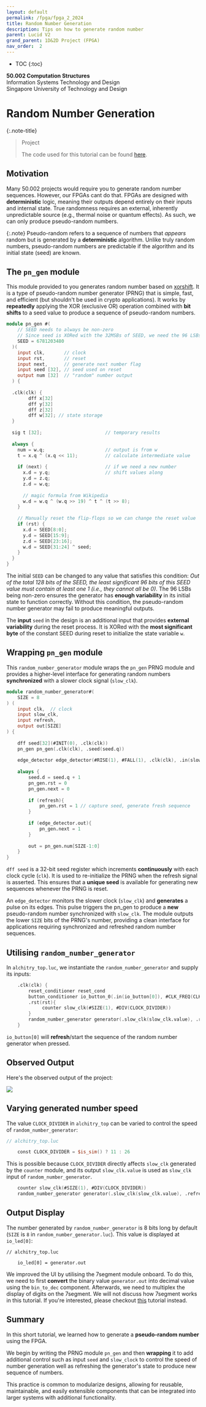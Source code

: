 ```yaml
---
layout: default
permalink: /fpga/fpga_2_2024
title: Random Number Generation 
description: Tips on how to generate random number
parent: Lucid V2
grand_parent: 1D&2D Project (FPGA)
nav_order:  2
---
```



* TOC
{:toc}

**50.002 Computation Structures**
<br>
Information Systems Technology and Design
<br>
Singapore University of Technology and Design


# Random Number Generation

{:.note-title}
> Project
> 
> The code used for this tutorial can be found [here](https://github.com/natalieagus/random-number-generator). 

## Motivation

Many 50.002 projects would require you to generate random number sequences. However, our FPGAs cant do that. FPGAs are designed with **deterministic** logic, meaning their outputs depend entirely on their inputs and internal state. True randomness requires an external, inherently unpredictable source (e.g., thermal noise or quantum effects). As such, we can only produce pseudo-random numbers.

{:.note}
Pseudo-random refers to a sequence of numbers that *appears* random but is generated by a **deterministic** algorithm. Unlike truly random numbers, pseudo-random numbers are predictable if the algorithm and its initial state (seed) are known.


## The `pn_gen` module 

This module provided to you generates random number based on [xorshift](https://en.wikipedia.org/wiki/Xorshift). It is a type of pseudo-random number generator (PRNG) that is simple, fast, and efficient (but shouldn't be used in crypto applications). It works by **repeatedly** applying the XOR (exclusive OR) operation combined with **bit shifts** to a seed value to produce a sequence of pseudo-random numbers.

```verilog
module pn_gen #(
    // SEED needs to always be non-zero
    // Since seed is XORed with the 32MSBs of SEED, we need the 96 LSBs to be nonzero.
    SEED = 6781203480
  )(
    input clk,       // clock
    input rst,       // reset
    input next,      // generate next number flag
    input seed [32], // seed used on reset
    output num [32]  // "random" number output
  ) {
  
  .clk(clk) {
        dff x[32]
        dff y[32]
        dff z[32]
        dff w[32]; // state storage
  }
  
  sig t [32];                       // temporary results
  
  always {
    num = w.q;                      // output is from w
    t = x.q ^ (x.q << 11);          // calculate intermediate value
    
    if (next) {                     // if we need a new number
      x.d = y.q;                    // shift values along
      y.d = z.q;                   
      z.d = w.q;
      
      // magic formula from Wikipedia
      w.d = w.q ^ (w.q >> 19) ^ t ^ (t >> 8);
    }
    
    // Manually reset the flip-flops so we can change the reset value
    if (rst) {
      x.d = SEED[8:0];
      y.d = SEED[15:9];
      z.d = SEED[23:16];
      w.d = SEED[31:24] ^ seed;
    }
  }
}
```

The initial `SEED` can be changed to any value that satisfies this condition: *Out of the total 128 bits of the SEED, the least significant 96 bits of this SEED value must contain at least one 1 (i.e., they cannot all be 0)*. The 96 LSBs being non-zero ensures the generator has **enough variability** in its initial state to function correctly. Without this condition, the pseudo-random number generator may fail to produce meaningful outputs.

The **input** `seed` in the design is an additional input that provides **external variability** during the reset process. It is XORed with the **most significant byte** of the constant SEED during reset to initialize the state variable `w`.


## Wrapping `pn_gen` module 

This `random_number_generator` module wraps the `pn_gen` PRNG module and provides a higher-level interface for generating random numbers **synchronized** with a slower clock signal (`slow_clk`).

```verilog
module random_number_generator#(
    SIZE = 8
) (
    input clk,  // clock
    input slow_clk,
    input refresh,
    output out[SIZE]
) {
    
    dff seed[32](#INIT(0), .clk(clk))
    pn_gen pn_gen(.clk(clk), .seed(seed.q)) 
   
    edge_detector edge_detector(#RISE(1), #FALL(1), .clk(clk), .in(slow_clk))
    
    always {
        seed.d = seed.q + 1 
        pn_gen.rst = 0
        pn_gen.next = 0
        
        if (refresh){
            pn_gen.rst = 1 // capture seed, generate fresh sequence
        }
        
        if (edge_detector.out){
            pn_gen.next = 1
        }
        
        out = pn_gen.num[SIZE-1:0]
    }
}
```

`dff seed` is a 32-bit seed register which increments **continuously** with each clock cycle (`clk`). It is used to re-initialize the PRNG when the refresh signal is asserted. This ensures that a **unique seed** is available for generating new sequences whenever the PRNG is reset.

An `edge_detector` monitors the slower clock (`slow_clk`) and **generates** a pulse on its edges. This pulse triggers the pn_gen to produce a **new** pseudo-random number synchronized with `slow_clk`. The module outputs the lower `SIZE` bits of the PRNG's number, providing a clean interface for applications requiring synchronized and refreshed random number sequences.

## Utilising `random_number_generator`

In `alchitry_top.luc`, we instantiate the `random_number_generator` and supply its inputs:

```verilog
    .clk(clk) {
        reset_conditioner reset_cond
        button_conditioner io_button_0(.in(io_button[0]), #CLK_FREQ(CLK_FREQ))
        .rst(rst){
             counter slow_clk(#SIZE(1), #DIV(CLOCK_DIVIDER))
        }
        random_number_generator generator(.slow_clk(slow_clk.value), .refresh(io_button_0.out))
    }
```

`io_button[0]` will **refresh**/start the sequence of the random number generator when pressed.  

## Observed Output

Here's the observed output of the project:

<img src="{{ site.baseurl }}/docs/FPGA/Lucid V2/images/rand_gen.gif"  class="center_seventy"/>

## Varying generated number speed

The value `CLOCK_DIVIDER` in `alchitry_top` can be varied to control the speed of `random_number_generator`:

```verilog
// alchitry_top.luc 

    const CLOCK_DIVIDER = $is_sim() ? 11 : 26
```

This is possible because `CLOCK_DIVIDER` directly affects `slow_clk` generated by the `counter` module, and its output `slow_clk.value` is used as `slow_clk` input of `random_number_generator`. 

```verilog
    counter slow_clk(#SIZE(1), #DIV(CLOCK_DIVIDER))
    random_number_generator generator(.slow_clk(slow_clk.value), .refresh(io_button_0.out))
```

## Output Display 

The number generated by `random_number_generator` is 8 bits long by default (`SIZE` is `8` in `random_number_generator.luc`). This value is displayed at `io_led[0]`:

```
// alchitry_top.luc 

    io_led[0] = generator.out
```

We improved the UI by utilising the 7segment module onboard. To do this, we need to first **convert** the binary value `generator.out` into decimal value using the `bin_to_dec` component. Afterwards, we need to multiplex the display of digits on the 7segment. We will not discuss how 7segment works in this tutorial. If you're interested, please checkout [this](https://natalieagus.github.io/50002/fpga/fpga_3_2024) tutorial instead.  

## Summary 

In this short tutorial, we learned how to generate a **pseudo-random number** using the FPGA. 

We begin by writing the PRNG module `pn_gen` and then **wrapping** it to add additional control such as input `seed` and `slow_clock` to control the speed of number generation well as refreshing the generator's state to produce new sequence of numbers. 

This practice is common to modularize designs, allowing for reusable, maintainable, and easily extensible components that can be integrated into larger systems with additional functionality.